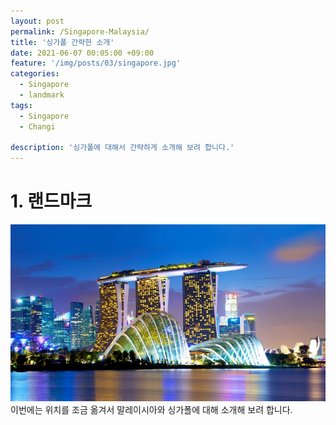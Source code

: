 ```yaml
---
layout: post
permalink: /Singapore-Malaysia/
title: '싱가폴 간략한 소개'
date: 2021-06-07 00:05:00 +09:00
feature: '/img/posts/03/singapore.jpg'
categories:
  - Singapore
  - landmark
tags:
  - Singapore
  - Changi

description: '싱가폴에 대해서 간략하게 소개해 보려 합니다.'
---
```

# 1. 랜드마크
![싱가폴](/img/posts/03/마리나베이.jpg)
이번에는 위치를 조금 옮겨서 말레이시아와 싱가폴에 대해 소개해 보려 합니다.
